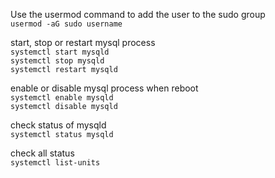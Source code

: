 Use the usermod command to add the user to the sudo group  
`usermod -aG sudo username`  

start, stop or restart mysql process  
`systemctl start mysqld`  
`systemctl stop mysqld`  
`systemctl restart mysqld`  

enable or disable mysql process when reboot  
`systemctl enable mysqld`  
`systemctl disable mysqld`  

check status of mysqld  
`systemctl status mysqld`  

check all status  
`systemctl list-units`  
